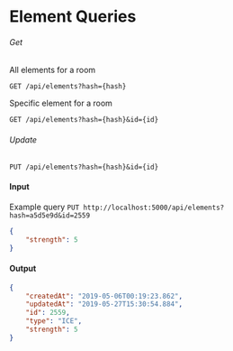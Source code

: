 # Element Queries
###### Get

All elements for a room
```nginx
GET /api/elements?hash={hash}
```
Specific element for a room
```nginx
GET /api/elements?hash={hash}&id={id}
```

###### Update
```nginx
PUT /api/elements?hash={hash}&id={id}
```

#### Input

Example query `PUT http://localhost:5000/api/elements?hash=a5d5e9d&id=2559`

```json
{
	"strength": 5
}
```

#### Output
```json
{
    "createdAt": "2019-05-06T00:19:23.862",
    "updatedAt": "2019-05-27T15:30:54.884",
    "id": 2559,
    "type": "ICE",
    "strength": 5
}
```